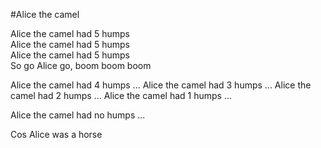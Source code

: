 #Alice the camel

Alice the camel had 5 humps  
Alice the camel had 5 humps  
Alice the camel had 5 humps  
So go Alice go, boom boom boom  

Alice the camel had 4 humps ... 
Alice the camel had 3 humps ... 
Alice the camel had 2 humps ...
Alice the camel had 1 humps ...

Alice the camel had no humps ...

Cos Alice was a horse